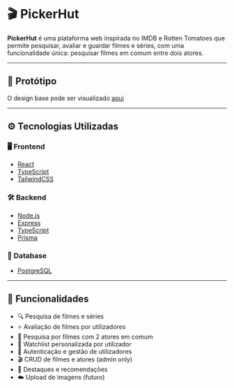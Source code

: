 # 🎬 PickerHut

**PickerHut** é uma plataforma web inspirada no IMDB e Rotten Tomatoes que permite pesquisar, avaliar e guardar filmes e séries, com uma funcionalidade única: pesquisar filmes em comum entre dois atores.

---

## 📸 Protótipo

O design base pode ser visualizado [aqui](https://www.figma.com/design/c6idKjxzsF2Z3bnOuxdHvk/PirckerHut?node-id=0-1&t=yGkG6Rlhgx14Tp1R-1)

---

## ⚙️ Tecnologias Utilizadas

### 🖥️ Frontend
- [React](https://reactjs.org/)
- [TypeScript](https://www.typescriptlang.org/)
- [TailwindCSS](https://tailwindcss.com/)

### 🛠️ Backend
- [Node.js](https://nodejs.org/)
- [Express](https://expressjs.com/)
- [TypeScript](https://www.typescriptlang.org/)
- [Prisma](https://www.prisma.io/)
### 📅 Database
- [PostgreSQL](https://www.postgresql.org/)
---
## 🧠 Funcionalidades

- 🔍 Pesquisa de filmes e séries
- ⭐ Avaliação de filmes por utilizadores
- 🧑 Pesquisa por filmes com 2 atores em comum
- 🧾 Watchlist personalizada por utilizador
- 👤 Autenticação e gestão de utilizadores
- 🎬 CRUD de filmes e atores (admin only)
- 🌟 Destaques e recomendações
- ☁️ Upload de imagens (futuro)


